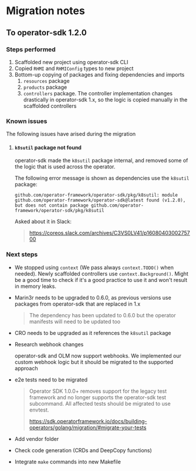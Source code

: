 # Migration notes
## To operator-sdk 1.2.0

### Steps performed

1. Scaffolded new project using operator-sdk CLI
2. Copied `RHMI` and `RHMIConfig` types to new project
3. Bottom-up copying of packages and fixing dependencies and imports
    1. `resources` package
    2. `products` package
    3. `controllers` package. The controller implementation changes drastically in operator-sdk 1.x, so the logic is copied manually in the scaffolded controllers

### Known issues

The following issues have arised during the migration

1. #### `k8sutil` package not found
    operator-sdk made the `k8sutil` package internal, and removed some of the logic that is used across the operator.

    The following error message is shown as dependencies use the `k8sutil` package:
    ```
    github.com/operator-framework/operator-sdk/pkg/k8sutil: module github.com/operator-framework/operator-sdk@latest found (v1.2.0), but does not contain package github.com/operator-framework/operator-sdk/pkg/k8sutil
    ```

    Asked about it in Slack:
    > https://coreos.slack.com/archives/C3VS0LV41/p1608040300275700
    

### Next steps

* We stopped using `context` (We pass always `context.TODO()` when needed). Newly scaffolded controllers use
  `context.Background()`. Might be a good time to check if it's a good practice to use it and won't result
  in memory leaks.
* Marin3r needs to be upgraded to 0.6.0, as previous versions use packages from operator-sdk that are replaced in 1.x
    > The dependency has been updated to 0.6.0 but the operator manifests will need to be updated too
* CRO needs to be upgraded as it references the `k8sutil` package
* Research webhook changes

    operator-sdk and OLM now support webhooks. We implemented our custom webhook logic but it should be migrated to the supported approach

* e2e tests need to be migrated
    > Operator SDK 1.0.0+ removes support for the legacy test framework and no longer supports the operator-sdk test subcommand. All affected tests should be migrated to use envtest.
    > 
    > https://sdk.operatorframework.io/docs/building-operators/golang/migration/#migrate-your-tests

* Add vendor folder
* Check code generation (CRDs and DeepCopy functions)
* Integrate `make` commands into new Makefile